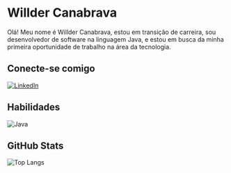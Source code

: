 # Willder Canabrava
Olá! Meu nome é Willder Canabrava, estou em transição de carreira, sou desenvolvedor de software na linguagem Java, e estou em busca da minha primeira oportunidade de trabalho na área da tecnologia.

## Conecte-se comigo
[![LinkedIn](https://img.shields.io/badge/LinkedIn-026?style=for-the-badge&logo=linkedin&logoColor=0E76A8)](https://www.linkedin.com/in/willdercanabravadesenvolvedordesoftware/)

## Habilidades
![Java](https://img.shields.io/badge/Java-000?style=for-the-badge&logo=java)

## GitHub Stats
![Top Langs](https://github-readme-stats-git-masterrstaa-rickstaa.vercel.app/api/top-langs/?username=WillderCanabrava&bg_color=000&border_color=30A3DC&title_color=E94D5F&text_color=FFF)